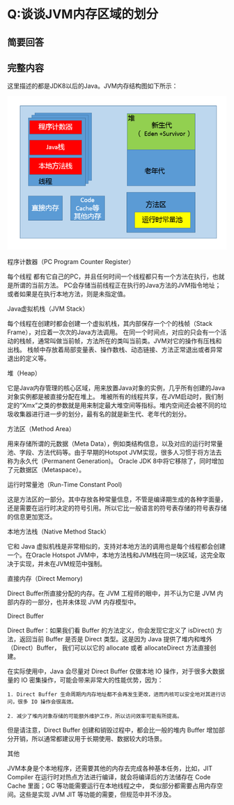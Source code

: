 # Q:谈谈JVM内存区域的划分

## 简要回答



## 完整内容

这里描述的都是JDK8以后的Java。JVM内存结构图如下所示：

![JVM Memory](./image/JVM内存模型.png) 

程序计数器（PC Program Counter Register）

每个线程 都有它自己的PC，并且任何时间一个线程都只有一个方法在执行，也就是所谓的当前方法。
PC会存储当前线程正在执行的Java方法的JVM指令地址；或者如果是在执行本地方法，则是未指定值。

Java虚拟机栈（JVM Stack）

每个线程在创建时都会创建一个虚拟机栈，其内部保存一个个的栈帧（Stack Frame），对应着一次次的Java方法调用。
在同一个时间点，对应的只会有一个活动的栈帧，通常叫做当前帧，方法所在的类叫当前类。JVM对它的操作有压栈和出栈。
栈帧中存放着局部变量表、操作数栈、动态链接、方法正常退出或者异常退出的定义等。

堆（Heap）

它是Java内存管理的核心区域，用来放置Java对象的实例，几乎所有创建的Java对象实例都是被直接分配在堆上。
堆被所有的线程共享，在JVM启动时，我们制定的“Xmx”之类的参数就是用来制定最大堆空间等指标。堆内空间还会被不同的垃圾收集器进行进一步的划分，最有名的就是新生代、老年代的划分。

方法区（Method Area）

用来存储所谓的元数据（Meta Data），例如类结构信息，以及对应的运行时常量池、字段、方法代码等。由于早期的Hotspot JVM实现，很多人习惯于将方法去称为永久代（Permanent Generation)。
Oracle JDK 8中将它移除了，同时增加了元数据区（Metaspace）。

运行时常量池（Run-Time Constant Pool)

这是方法区的一部分。其中存放各种常量信息，不管是编译期生成的各种字面量，还是需要在运行时决定的符号引用。所以它比一般语言的符号表存储的符号表存储的信息更加宽泛。

本地方法栈（Native Method Stack）

它和 Java 虚拟机栈是非常相似的，支持对本地方法的调用也是每个线程都会创建一个。在Oracle Hotspot JVM中，本地方法栈和JVM栈在同一块区域，这完全取决于实现，并未在JVM规范中强制。

直接内存（Direct Memory)

Direct Buffer所直接分配的内存。在 JVM 工程师的眼中，并不认为它是 JVM 内部内存的一部分，也并未体现 JVM 内存模型中。

Direct Buffer

Direct Buffer：如果我们看 Buffer 的方法定义，你会发现它定义了 isDirect() 方法，返回当前 Buffer 是否是 Direct 类型。这是因为 Java 提供了堆内和堆外（Direct）Buffer，
我们可以以它的 allocate 或者 allocateDirect 方法直接创建。

在实际使用中，Java 会尽量对 Direct Buffer 仅做本地 IO 操作，对于很多大数据量的 IO 密集操作，可能会带来非常大的性能优势，因为：

    1. Direct Buffer 生命周期内内存地址都不会再发生更改，进而内核可以安全地对其进行访问，很多 IO 操作会很高效。

    2. 减少了堆内对象存储的可能额外维护工作，所以访问效率可能有所提高。
    
但是请注意，Direct Buffer 创建和销毁过程中，都会比一般的堆内 Buffer 增加部分开销，所以通常都建议用于长期使用、数据较大的场景。

其他

JVM本身是个本地程序，还需要其他的内存去完成各种基本任务，比如，JIT Compiler 在运行时对热点方法进行编译，就会将编译后的方法储存在 Code Cache 里面；GC 等功能需要运行在本地线程之中，
类似部分都需要占用内存空间。这些是实现 JVM JIT 等功能的需要，但规范中并不涉及。